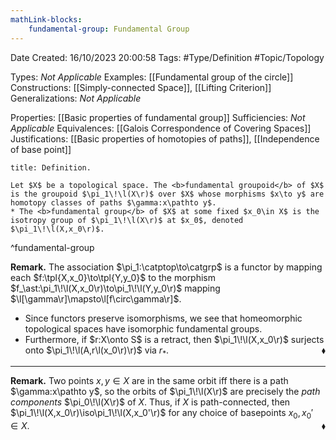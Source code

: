 ```yaml
---
mathLink-blocks:
    fundamental-group: Fundamental Group
---
```


<div class="topSpace"></div>

Date Created: 16/10/2023 20:00:58
Tags: #Type/Definition #Topic/Topology

Types: <i>Not Applicable</i>
Examples: [[Fundamental group of the circle]]
Constructions: [[Simply-connected Space]], [[Lifting Criterion]]
Generalizations: <i>Not Applicable</i>

Properties: [[Basic properties of fundamental group]]
Sufficiencies: <i>Not Applicable</i>
Equivalences: [[Galois Correspondence of Covering Spaces]]
Justifications: [[Basic properties of homotopies of paths]], [[Independence of base point]]

``` ad-Definition
title: Definition.

Let $X$ be a topological space. The <b>fundamental groupoid</b> of $X$ is the groupoid $\pi_1\!\l(X\r)$ over $X$ whose morphisms $x\to y$ are homotopy classes of paths $\gamma:x\pathto y$.
* The <b>fundamental group</b> of $X$ at some fixed $x_0\in X$ is the isotropy group of $\pi_1\!\l(X\r)$ at $x_0$, denoted $\pi_1\!\l(X,x_0\r)$.

```
^fundamental-group

<b>Remark.</b> The association $\pi_1:\catptop\to\catgrp$ is a functor by mapping each $f:\tpl{X,x_0}\to\tpl{Y,y_0}$ to the morphism $f_\ast:\pi_1\!\l(X,x_0\r)\to\pi_1\!\l(Y,y_0\r)$ mapping $\l[\gamma\r]\mapsto\l[f\circ\gamma\r]$.
* Since functors preserve isomorphisms, we see that homeomorphic topological spaces have isomorphic fundamental groups.
* Furthermore, if $r:X\onto S$ is a retract, then $\pi_1\!\l(X,x_0\r)$ surjects onto $\pi_1\!\l(A,r\l(x_0\r)\r)$ via $r_\ast$.<span style="float:right;">$\blacklozenge$</span>

---

<b>Remark.</b> Two points $x,y\in X$ are in the same orbit iff there is a path $\gamma:x\pathto y$, so the orbits of $\pi_1\!\l(X\r)$ are precisely the <i>path components</i> $\pi_0\!\l(X\r)$ of $X$. Thus, if $X$ is path-connected, then $\pi_1\!\l(X,x_0\r)\iso\pi_1\!\l(X,x_0'\r)$ for any choice of basepoints $x_0,x_0'\in X$.<span style="float:right;">$\blacklozenge$</span>
